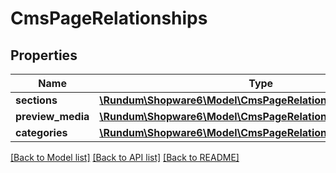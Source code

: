 # CmsPageRelationships

## Properties
Name | Type | Description | Notes
------------ | ------------- | ------------- | -------------
**sections** | [**\Rundum\Shopware6\Model\CmsPageRelationshipsSections**](CmsPageRelationshipsSections.md) |  | [optional] 
**preview_media** | [**\Rundum\Shopware6\Model\CmsPageRelationshipsPreviewMedia**](CmsPageRelationshipsPreviewMedia.md) |  | [optional] 
**categories** | [**\Rundum\Shopware6\Model\CmsPageRelationshipsCategories**](CmsPageRelationshipsCategories.md) |  | [optional] 

[[Back to Model list]](../../README.md#documentation-for-models) [[Back to API list]](../../README.md#documentation-for-api-endpoints) [[Back to README]](../../README.md)

